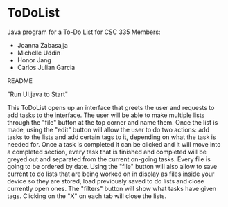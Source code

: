 # ToDoList
Java program for a To-Do List for CSC 335
Members:
- Joanna Zabasajja
- Michelle Uddin
- Honor Jang
- Carlos Julian Garcia

README

"Run UI.java to Start"

This ToDoList opens up an interface that greets the user and requests to add tasks to the interface.
The user will be able to make multiple lists  through the "file" button at the top corner and name them. Once the list is made, using the "edit" button will allow the user to do two actions: add tasks to the lists and add certain tags to it, depending on what the task is needed for. Once a task is completed it can be clicked and it will move into a completed section, every task that is finished and completed will be greyed out and separated from the current on-going tasks. Every file is going to be ordered by date.
Using the "file" button will also allow to save current to do lists that are being worked on in display as files inside your device so they are stored, load previously saved to do lists and close currently open ones. 
The "filters" button will show what tasks have given tags. 
Clicking on the "X" on each tab will close the lists.
